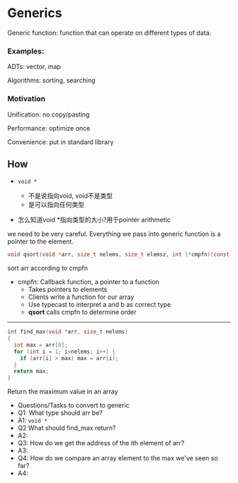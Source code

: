 # Generics

Generic function: function that can operate on different types of data.

###  Examples:

ADTs: vector, map

Algorithms: sorting, searching

### Motivation

Unification: no copy/pasting

Performance: optimize once

Convenience: put in standard library



## How

* `void *`
  * 不是说指向void, void不是类型
  * 是可以指向任何类型

* 怎么知道void *指向类型的大小?用于pointer arithmetic



we need to be very careful. Everything we pass into generic function is a pointer to the element.



```c
void qsort(void *arr, size_t nelems, size_t elemsz, int (*cmpfn)(const void*, const void*));
```

sort arr according to cmpfn

* cmpfn: Callback function, a pointer to a function
  * Takes pointers to elements
  * Clients write a function for our array
  * Use typecast to interpret a and b as correct type
  * **qsort** calls cmpfn to determine order

---

```c
int find_max(void *arr, size_t nelems)
{
  int max = arr[0];
  for (int i = 1; i<nelems; i++) {
    if (arr[i] > max) max = arr[i];
  }
  return max;
}
```



Return the maximum value in an array

* Questions/Tasks to convert to generic
* Q1: What type should arr be?
* A1: `void *` 
* Q2 What should find_max return?
* A2: 
* Q3: How do we get the address of the ith element of arr?
* A3:
* Q4: How do we compare an array element to the max we've seen so far?
* A4:

